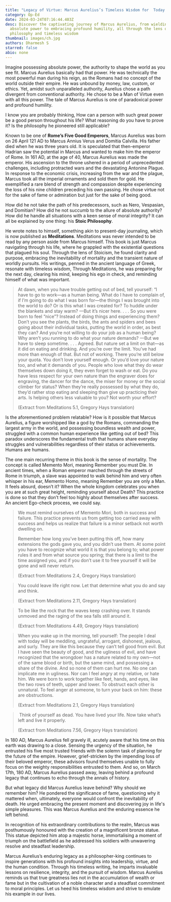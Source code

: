 ```yaml
---
title: "Legacy of Virtue: Marcus Aurelius’s Timeless Wisdom for  Today’s World"
category: Op-Ed
date: 2024-03-24T07:16:44.403Z
desc: Discover the captivating journey of Marcus Aurelius, from wielding
  absolute power to embracing profound humility, all through the lens of Stoic
  philosophy and timeless wisdom
thumbnail: images/ch.jpg
authors: Dharmesh S
starred: false
abio: none
---
```

<!--StartFragment-->

Imagine possessing absolute power, the authority to shape the world as you see fit. Marcus Aurelius basically had that power. He was technically the most powerful man during his reign, as the Romans had no concept of the world outside their empire. He was unbound by money, law, custom, or ethics. Yet, amidst such unparalleled authority, Aurelius chose a path divergent from conventional authority. He chose to be a Man of Virtue even with all this power. The tale of Marcus Aurelius is one of paradoxical power and profound humility.

I know you are probably thinking, How can a person with such great power be a good person throughout his life? What reasoning do you have to prove it? Is the philosophy he pioneered still applicable?  

Known to be one of **Rome’s Five Good Emperors**, Marcus Aurelius was born on 26 April 121 AD to Marcus Annius Verus and Domitia Calvilla. His father died when he was three years old. It is speculated that then-emperor Hadrian saw the potential in Marcus and wanted to make him the emperor of Rome. In 161 AD, at the age of 40, Marcus Aurelius was made the emperor. His ascension to the throne ushered in a period of unprecedented challenges, including protracted wars and the devastating Antonine Plague. In response to the economic crisis, increasing from the war and the plague, Marcus took all the imperial ornaments and sold them for gold. He exemplified a rare blend of strength and compassion despite experiencing the loss of his nine children preceding his own passing. He chose virtue not for the sake of fame or admiration but just for the sake of being good. 

How did he not take the path of his predecessors, such as Nero, Vespasian, and Domitian? How did he not succumb to the allure of absolute authority? How did he handle all situations with a keen sense of moral integrity? It can all be explained by one thing: his **Stoic Philosophy**. 

He wrote notes to himself, something akin to present-day journaling, which is now published as **Meditations**. Meditations was never intended to be read by any person aside from Marcus himself. This book is just Marcus navigating through his life, where he grappled with the existential questions that plagued his soul. Through the lens of Stoicism, he found clarity and purpose, embracing the inevitability of mortality and the transient nature of worldly pursuits. His writings, penned in the ancient language of Greek, resonate with timeless wisdom, Through Meditations, he was preparing for the next day, clearing his mind, keeping his ego in check, and reminding himself of what was important.  

> At dawn, when you have trouble getting out of bed, tell yourself: “I have to go to work—as a human being. What do I have to complain of, if I’m going to do what I was born for—the things I was brought into the world to do? Or is this what I was created for? To huddle under the blankets and stay warm? —But it’s nicer here. . . . So you were born to feel “nice”? Instead of doing things and experiencing them? Don’t you see the plants, the birds, the ants and spiders and bees going about their individual tasks, putting the world in order, as best they can? And you’re not willing to do your job as a human being? Why aren’t you running to do what your nature demands? —But we have to sleep sometime. . . . Agreed. But nature set a limit on that—as it did on eating and drinking. And you’re over the limit. You’ve had more than enough of that. But not of working. There you’re still below your quota. You don’t love yourself enough. Or you’d love your nature too, and what it demands of you. People who love what they do wear themselves down doing it, they even forget to wash or eat. Do you have less respect for your own nature than the engraver does for engraving, the dancer for the dance, the miser for money or the social climber for status? When they’re really possessed by what they do, they’d rather stop eating and sleeping than give up practicing their arts. Is helping others less valuable to you? Not worth your effort? 
>
> (Extract from Meditations 5.1, Gregory Hays translation)



Is the aforementioned problem relatable? How is it possible that Marcus Aurelius, a figure worshipped like a god by the Romans, commanding the largest army in the world, and possessing boundless wealth and power, struggled with a common human experience like getting out of bed? This paradox underscores the fundamental truth that humans share everyday struggles and vulnerabilities regardless of their status or achievements. Humans are humans. 

The one main recurring theme in this book is the sense of mortality. The concept is called Memento Mori, meaning Remember you must Die. In ancient times, when a Roman emperor marched through the streets of Rome in triumph, a slave was appointed to walk behind him and very often whisper in his ear, Memento Homo, meaning Remember you are only a Man. It feels absurd, doesn’t it? When the whole kingdom celebrates you when you are at such great height, reminding yourself about Death? This practice is done so that they don’t feel too highly about themselves after success. An ancient Ego-check process, we could say. 

> We must remind ourselves of Memento Mori, both in success and failure. This practice prevents us from getting too carried away with success and helps us realize that failure is a minor setback not worth dwelling on. 
>
> Remember how long you’ve been putting this off, how many extensions the gods gave you, and you didn’t use them. At some point you have to recognize what world it is that you belong to; what power rules it and from what source you spring; that there is a limit to the time assigned you, and if you don’t use it to free yourself it will be gone and will never return.
>
> (Extract from Meditations 2.4, Gregory Hays translation)



> You could leave life right now. Let that determine what you do and say and think.
>
> (Extract from Meditations 2.11, Gregory Hays translation)



> To be like the rock that the waves keep crashing over. It stands unmoved and the raging of the sea falls still around it.
>
> (Extract from Meditations 4.49, Gregory Hays translation)



> When you wake up in the morning, tell yourself: The people I deal with today will be meddling, ungrateful, arrogant, dishonest, jealous, and surly. They are like this because they can’t tell good from evil. But I have seen the beauty of good, and the ugliness of evil, and have recognized that the wrongdoer has a nature related to my own—not of the same blood or birth, but the same mind, and possessing a share of the divine. And so none of them can hurt me. No one can implicate me in ugliness. Nor can I feel angry at my relative, or hate him. We were born to work together like feet, hands, and eyes, like the two rows of teeth, upper and lower. To obstruct each other is unnatural. To feel anger at someone, to turn your back on him: these are obstructions.
>
> (Extract from Meditations 2.1, Gregory Hays translation)



>  Think of yourself as dead. You have lived your life. Now take what’s left and live it properly.
>
> (Extract from Meditations 7.56, Gregory Hays translation)



In 180 AD, Marcus Aurelius fell gravely ill, acutely aware that his time on this earth was drawing to a close. Sensing the urgency of the situation, he entrusted his five most trusted friends with the solemn task of planning for the future of the empire. However, grief-stricken by the impending loss of their beloved emperor, these advisors found themselves unable to fully focus on the weighty responsibilities entrusted to them. And so, on March 17th, 180 AD, Marcus Aurelius passed away, leaving behind a profound legacy that continues to echo through the annals of history.

But what legacy did Marcus Aurelius leave behind? Why should we remember him? He pondered the significance of fame, questioning why it mattered when, ultimately, everyone would confront the inevitability of death. He urged embracing the present moment and discovering joy in life's simple pleasures. This was Marcus Aurelius and the enduring essence he left behind.

In recognition of his extraordinary contributions to the realm, Marcus was posthumously honoured with the creation of a magnificent bronze statue. This statue depicted him atop a majestic horse, immortalising a moment of triumph on the battlefield as he addressed his soldiers with unwavering resolve and steadfast leadership.

Marcus Aurelius’s enduring legacy as a philosopher-king continues to inspire generations with his profound insights into leadership, virtue, and the human condition. Through his timeless writing, he imparts invaluable lessons on resilience, integrity, and the pursuit of wisdom. Marcus Aurelius reminds us that true greatness lies not in the accumulation of wealth or fame but in the cultivation of a noble character and a steadfast commitment to moral principles. Let us heed his timeless wisdom and strive to emulate his example in our lives.

<!--EndFragment-->
